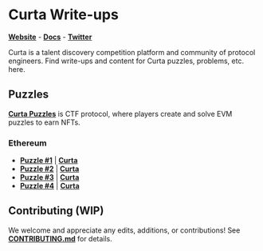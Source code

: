 # Curta Write-ups

[**Website**](https://curta.wtf) - [**Docs**](https://curta.wtf/docs) - [**Twitter**](https://twitter.com/curta_ctf)

Curta is a talent discovery competition platform and community of protocol engineers. Find write-ups and content for Curta puzzles, problems, etc. here.

## Puzzles

[**Curta Puzzles**](https://curta.wtf/docs) is CTF protocol, where players create and solve EVM puzzles to earn NFTs.

### Ethereum

- [**Puzzle #1**](/blob/main/puzzles/eth/1.mdx) | [**Curta**](https://curta.wtf/puzzle/eth:1)
- [**Puzzle #2**](/blob/main/puzzles/eth/2.mdx) | [**Curta**](https://curta.wtf/puzzle/eth:2)
- [**Puzzle #3**](/blob/main/puzzles/eth/2.mdx) | [**Curta**](https://curta.wtf/puzzle/eth:3)
- [**Puzzle #4**](/blob/main/puzzles/eth/4.mdx) | [**Curta**](https://curta.wtf/puzzle/eth:4)

## Contributing (WIP)

We welcome and appreciate any edits, additions, or contributions! See [**CONTRIBUTING.md**](/blog/main/CONTRIBUTING.md) for details.
